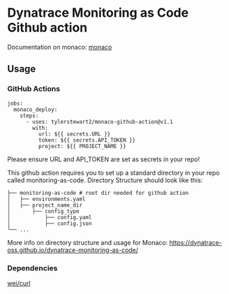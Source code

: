 # Dynatrace Monitoring as Code Github action

Documentation on monaco: [monaco](https://github.com/dynatrace-oss/dynatrace-monitoring-as-code)

## Usage

### GitHub Actions
```
jobs:
  monaco_deploy:
    steps:
      - uses: tylerstewart2/monaco-github-action@v1.1
        with:
          url: ${{ secrets.URL }}
          token: ${{ secrets.API_TOKEN }}
          project: ${{ PROJECT_NAME }}
```

Please ensure URL and API_TOKEN are set as secrets in your repo!

This github action requires you to set up a standard directory in your repo called monitoring-as-code. Directory Structure should look like this:

```
├── monitoring-as-code # root dir needed for github action
│   ├── environments.yaml
│   ├── project_name_dir
│       ├── config_type
│           ├── config.yaml
│           ├── config.json
└── ...
```

More info on directory structure and usage for Monaco: https://dynatrace-oss.github.io/dynatrace-monitoring-as-code/

### Dependencies

[wei/curl](https://github.com/wei/curl)
